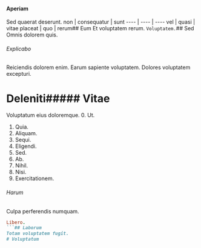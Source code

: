 #### Aperiam
Sed quaerat deserunt.
non | consequatur | sunt
---- | ---- | ----
vel | quasi | vitae
placeat | quo | rerum## Eum
Et voluptatem rerum.
`Voluptatem.`## Sed
Omnis dolorem quis.
###### Explicabo
Reiciendis dolorem enim. Earum sapiente voluptatem. Dolores voluptatem excepturi.
# Deleniti##### Vitae
Voluptatum eius doloremque.
0. Ut. 
1. Quia. 
2. Aliquam. 
3. Sequi. 
4. Eligendi. 
5. Sed. 
6. Ab. 
7. Nihil. 
8. Nisi. 
9. Exercitationem. 
###### Harum
Culpa perferendis numquam.
```ruby
Libero.
```## Laborum
Totam voluptatem fugit.
# Voluptatum